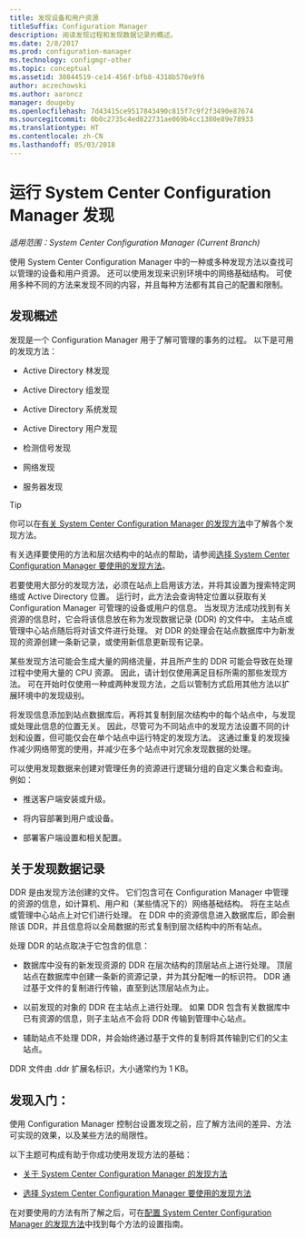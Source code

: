 ```yaml
---
title: 发现设备和用户资源
titleSuffix: Configuration Manager
description: 阅读发现过程和发现数据记录的概述。
ms.date: 2/8/2017
ms.prod: configuration-manager
ms.technology: configmgr-other
ms.topic: conceptual
ms.assetid: 30844519-ce14-456f-bfb8-4318b578e9f6
author: aczechowski
ms.author: aaroncz
manager: dougeby
ms.openlocfilehash: 7d43415ce9517843490c815f7c9f2f3490e87674
ms.sourcegitcommit: 0b0c2735c4ed822731ae069b4cc1380e89e78933
ms.translationtype: HT
ms.contentlocale: zh-CN
ms.lasthandoff: 05/03/2018
---
```

# <a name="run-discovery-for-system-center-configuration-manager"></a>运行 System Center Configuration Manager 发现

*适用范围：System Center Configuration Manager (Current Branch)*

使用 System Center Configuration Manager 中的一种或多种发现方法以查找可以管理的设备和用户资源。 还可以使用发现来识别环境中的网络基础结构。 可使用多种不同的方法来发现不同的内容，并且每种方法都有其自己的配置和限制。  

## <a name="overview-of-discovery"></a>发现概述  
 发现是一个 Configuration Manager 用于了解可管理的事务的过程。 以下是可用的发现方法：  

-   Active Directory 林发现  

-   Active Directory 组发现  

-   Active Directory 系统发现  

-   Active Directory 用户发现  

-   检测信号发现  

-   网络发现  

-   服务器发现  

> [!TIP]  
>  你可以在[有关 System Center Configuration Manager 的发现方法](../../../../core/servers/deploy/configure/about-discovery-methods.md)中了解各个发现方法。  
>   
>  有关选择要使用的方法和层次结构中的站点的帮助，请参阅[选择 System Center Configuration Manager 要使用的发现方法](../../../../core/servers/deploy/configure/select-discovery-methods-to-use.md)。  

 若要使用大部分的发现方法，必须在站点上启用该方法，并将其设置为搜索特定网络或 Active Directory 位置。 运行时，此方法会查询特定位置以获取有关 Configuration Manager 可管理的设备或用户的信息。 当发现方法成功找到有关资源的信息时，它会将该信息放在称为发现数据记录 (DDR) 的文件中。 主站点或管理中心站点随后将对该文件进行处理。 对 DDR 的处理会在站点数据库中为新发现的资源创建一条新记录，或使用新信息更新现有记录。  

 某些发现方法可能会生成大量的网络流量，并且所产生的 DDR 可能会导致在处理过程中使用大量的 CPU 资源。 因此，请计划仅使用满足目标所需的那些发现方法。 可在开始时仅使用一种或两种发现方法，之后以管制方式启用其他方法以扩展环境中的发现级别。  

 将发现信息添加到站点数据库后，再将其复制到层次结构中的每个站点中，与发现或处理此信息的位置无关。 因此，尽管可为不同站点中的发现方法设置不同的计划和设置，但可能仅会在单个站点中运行特定的发现方法。 这通过重复的发现操作减少网络带宽的使用，并减少在多个站点中对冗余发现数据的处理。  

 可以使用发现数据来创建对管理任务的资源进行逻辑分组的自定义集合和查询。 例如：  

-   推送客户端安装或升级。  

-   将内容部署到用户或设备。  

-   部署客户端设置和相关配置。

##  <a name="BKMK_DDRs"></a>关于发现数据记录  
 DDR 是由发现方法创建的文件。 它们包含可在 Configuration Manager 中管理的资源的信息，如计算机、用户和（某些情况下的）网络基础结构。 将在主站点或管理中心站点上对它们进行处理。 在 DDR 中的资源信息进入数据库后，即会删除该 DDR，并且信息将以全局数据的形式复制到层次结构中的所有站点。  

 处理 DDR 的站点取决于它包含的信息：  

-   数据库中没有的新发现资源的 DDR 在层次结构的顶层站点上进行处理。 顶层站点在数据库中创建一条新的资源记录，并为其分配唯一的标识符。 DDR 通过基于文件的复制进行传输，直至到达顶层站点为止。  

-   以前发现的对象的 DDR 在主站点上进行处理。 如果 DDR 包含有关数据库中已有资源的信息，则子主站点不会将 DDR 传输到管理中心站点。  

-   辅助站点不处理 DDR，并会始终通过基于文件的复制将其传输到它们的父主站点。  

DDR 文件由 .ddr 扩展名标识，大小通常约为 1 KB。  

## <a name="get-started-with-discovery"></a>发现入门：  
 使用 Configuration Manager 控制台设置发现之前，应了解方法间的差异、方法可实现的效果，以及某些方法的局限性。  

以下主题可构成有助于你成功使用发现方法的基础：  

-   [关于 System Center Configuration Manager 的发现方法](../../../../core/servers/deploy/configure/about-discovery-methods.md)  

-   [选择 System Center Configuration Manager 要使用的发现方法](../../../../core/servers/deploy/configure/select-discovery-methods-to-use.md)  

在对要使用的方法有所了解之后，可在[配置 System Center Configuration Manager 的发现方法](../../../../core/servers/deploy/configure/configure-discovery-methods.md)中找到每个方法的设置指南。  

